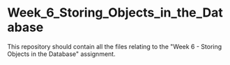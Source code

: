# Week_6_Storing_Objects_in_the_Database

This repository should contain all the files relating to the "Week 6 - Storing Objects in the Database" assignment.
